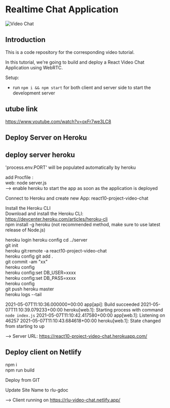 # Realtime Chat Application

![Video Chat](https://i.ibb.co/7WZRLD1/122.jpg)

## Introduction
This is a code repository for the corresponding video tutorial. 

In this tutorial, we're going to build and deploy a React Video Chat Application using WebRTC.

Setup:
- run ```npm i && npm start``` for both client and server side to start the development server

## utube link
https://www.youtube.com/watch?v=oxFr7we3LC8

## Deploy Server on Heroku

## deploy server heroku  
'process.env.PORT' will be populated automatically by heroku  
  
add Procfile :   
  web: node server.js  
  --> enable heroku to start the app as soon as the application is deployed  

Connect to Heroku and create new App: react10-project-video-chat  

Install the Heroku CLI  
Download and install the Heroku CLI: https://devcenter.heroku.com/articles/heroku-cli  
npm install -g heroku  (not recommended method, make sure to use latest release of Node.js)  


heroku login 
heroku config 
cd ../server  
git init  
heroku git:remote -a react10-project-video-chat  
heroku config
git add .  
git commit -am "xx"  
heroku config  
heroku config:set DB_USER=xxxx  
heroku config:set DB_PASS=xxxx  
heroku config  
git push heroku master  
heroku logs --tail  

2021-05-07T11:10:36.000000+00:00 app[api]: Build succeeded
2021-05-07T11:10:39.079233+00:00 heroku[web.1]: Starting process with command `node index.js`
2021-05-07T11:10:42.417580+00:00 app[web.1]: Listening on 46257
2021-05-07T11:10:43.684618+00:00 heroku[web.1]: State changed from starting to up


--> Server URL: https://react10-project-video-chat.herokuapp.com/  

## Deploy client on Netlify

npm i  
npm run build  

Deploy from GIT  

Update Site Name to rlu-gdoc  

--> Client running on https://rlu-video-chat.netlify.app/
